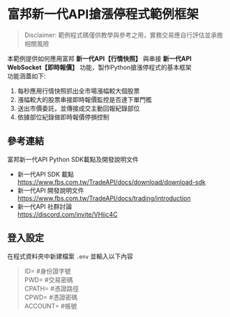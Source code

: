 # 富邦新一代API搶漲停程式範例框架
> Disclaimer: 範例程式碼僅供教學與參考之用，實務交易應自行評估並承擔相關風險
> 
本範例提供如何應用富邦 **新一代API【行情快照】** 與串接 **新一代API WebSocket【即時報價】** 功能，製作Python搶漲停程式的基本框架<br>
功能涵蓋如下:
1. 每秒應用行情快照抓出全市場漲幅較大個股票
2. 漲幅較大的股票串接即時報價監控是否達下單門檻
3. 送出市價委託，並傳接成交主動回報紀錄部位
4. 依據部位紀錄做即時報價停損控制

## 參考連結
富邦新一代API Python SDK載點及開發說明文件
* 新一代API SDK 載點<br>
https://www.fbs.com.tw/TradeAPI/docs/download/download-sdk
* 新一代API 開發說明文件<br>
https://www.fbs.com.tw/TradeAPI/docs/trading/introduction 
* 新一代API 社群討論<br>
https://discord.com/invite/VHjjc4C

## 登入設定
在程式資料夾中新建檔案 `.env` 並輸入以下內容<br>
> ID= #身份證字號<br>
> PWD= #交易密碼<br>
> CPATH= #憑證路徑<br>
> CPWD= #憑證密碼<br>
> ACCOUNT= #帳號<br>
